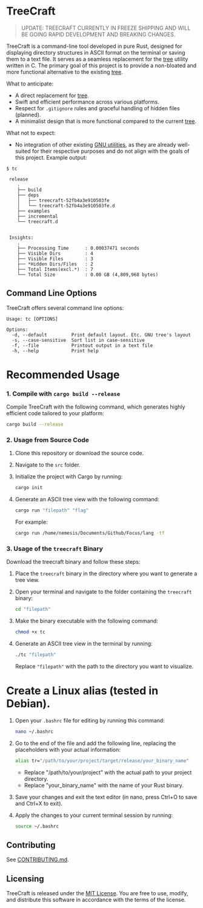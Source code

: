 # TreeCraft

> UPDATE: TREECRAFT CURRENTLY IN FREEZE SHIPPING AND WILL BE GOING RAPID DEVELOPMENT AND BREAKING CHANGES.

TreeCraft is a command-line tool developed in pure Rust, designed for displaying directory structures in ASCII format on the terminal or saving them to a text file. It serves as a seamless replacement for the [tree](https://github.com/Old-Man-Programmer/tree.git) utility written in C. The primary goal of this project is to provide a non-bloated and more functional alternative to the existing [tree](https://github.com/Old-Man-Programmer/tree.git).

What to anticipate:

- A direct replacement for [tree](https://github.com/Old-Man-Programmer/tree.git).
- Swift and efficient performance across various platforms.
- Respect for `.gitignore` rules and graceful handling of hidden files (planned).
- A minimalist design that is more functional compared to the current [tree](https://github.com/Old-Man-Programmer/tree.git).

What not to expect:

- No integration of other existing [GNU utilities](https://github.com/coreutils/coreutils.git), as they are already well-suited for their respective purposes and do not align with the goals of this project.
Example output:

```
$ tc

 release
    .
    ├── build
    ├── deps
    │   ├── treecraft-52fb4a3e910503fe
    │   └── treecraft-52fb4a3e910503fe.d
    ├── examples
    ├── incremental
    └── treecraft.d


 Insights:
    .
    ├── Processing Time      : 0.00037471 seconds
    ├── Visible Dirs         : 4
    ├── Visible Files        : 3
    ├── *Hidden Dirs/Files   : 2
    ├── Total Items(excl.*)  : 7
    └── Total Size           : 0.00 GB (4,809,968 bytes)
```

## Command Line Options

TreeCraft offers several command line options:

```
Usage: tc [OPTIONS]

Options:
  -d, --default         Print default layout. Etc. GNU tree's layout
  -s, --case-sensitive  Sort list in case-sensitive
  -f, --file            Printout output in a text file
  -h, --help            Print help
```


# Recommended Usage

### 1. Compile with `cargo build --release`

Compile TreeCraft with the following command, which generates highly efficient code tailored to your platform:

```bash
cargo build --release
```

### 2. Usage from Source Code

1. Clone this repository or download the source code.

2. Navigate to the `src` folder.

3. Initialize the project with Cargo by running:

   ```bash
   cargo init
   ```

4. Generate an ASCII tree view with the following command:

   ```bash
   cargo run "filepath" "flag"
   ```

   For example:

   ```bash
   cargo run /home/nemesis/Documents/Github/Focus/lang -tf
   ```

### 3. Usage of the `treecraft` Binary

Download the treecraft binary and follow these steps:

1. Place the `treecraft` binary in the directory where you want to generate a tree view.

2. Open your terminal and navigate to the folder containing the `treecraft` binary:

   ```bash
   cd "filepath"
   ```

3. Make the binary executable with the following command:

   ```bash
   chmod +x tc
   ```

4. Generate an ASCII tree view in the terminal by running:

   ```bash
   ./tc "filepath"
   ```

   Replace `"filepath"` with the path to the directory you want to visualize.


# Create a Linux alias (tested in Debian).

1. Open your `.bashrc` file for editing by running this command:

   ```bash
   nano ~/.bashrc
   ```

2. Go to the end of the file and add the following line, replacing the placeholders with your actual information:

   ```bash
   alias tr="/path/to/your/project/target/release/your_binary_name"
   ```

   - Replace "/path/to/your/project" with the actual path to your project directory.
   - Replace "your_binary_name" with the name of your Rust binary.

3. Save your changes and exit the text editor (in nano, press Ctrl+O to save and Ctrl+X to exit).

4. Apply the changes to your current terminal session by running:

   ```bash
   source ~/.bashrc
   ```

## Contributing

See [CONTRIBUTING.md](https://github.com/allaboutevemirolive/treecraft/blob/main/CONTRIBUTING.md).

## Licensing

TreeCraft is released under the [MIT License](https://github.com/allaboutevemirolive/treecraft/blob/main/LICENSE.md). You are free to use, modify, and distribute this software in accordance with the terms of the license.